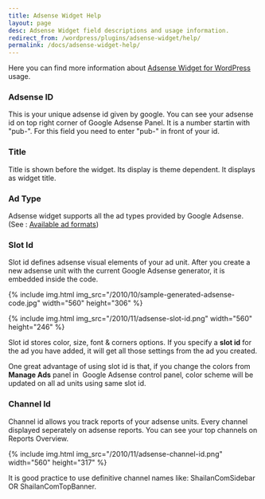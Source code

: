```yaml
---
title: Adsense Widget Help
layout: page
desc: Adsense Widget field descriptions and usage information.
redirect_from: /wordpress/plugins/adsense-widget/help/
permalink: /docs/adsense-widget-help/
---
```


Here you can find more information about [Adsense Widget for WordPress](/projects/wordpress/adsense-widget/) usage.

### Adsense ID

This is your unique adsense id given by google. You can see your adsense id on top right corner of Google Adsense Panel. It is a number startin with "pub-". For this field you need to enter "pub-" in front of your id.

### Title

Title is shown before the widget. Its display is theme dependent. It displays as widget title.

### Ad Type

Adsense widget supports all the ad types provided by Google Adsense. (See : <a href="https://www.google.com/adsense/static/en_US/AdFormats.html" target="blank" rel="external nofollow noopener">Available ad formats</a>)

### Slot Id

Slot id defines adsense visual elements of your ad unit. After you create a new adsense unit with the current Google Adsense generator, it is embedded inside the code.

{% include img.html img_src="/2010/10/sample-generated-adsense-code.jpg" width="560" height="306" %}

{% include img.html img_src="/2010/11/adsense-slot-id.png" width="560" height="246" %}

Slot id stores color, size, font &amp; corners options. If you specify a <strong>slot id</strong> for the ad you have added, it will get all those settings from the ad you created.

One great advantage of using slot id is that, if you change the colors from <strong>Manage Ads</strong> panel in  Google Adsense control panel, color scheme will be updated on all ad units using same slot id.

### Channel Id

Channel id allows you track reports of your adsense units. Every channel displayed seperately on adsense reports. You can see your top channels on Reports Overview.

{% include img.html img_src="/2010/11/adsense-channel-id.png" width="560" height="317" %}

It is good practice to use definitive channel names like: ShailanComSidebar OR ShailanComTopBanner.
